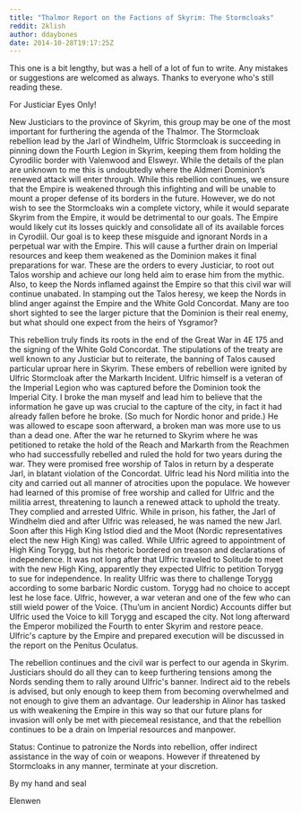 ```yaml
---
title: "Thalmor Report on the Factions of Skyrim: The Stormcloaks"
reddit: 2klish
author: ddaybones
date: 2014-10-28T19:17:25Z
---
```


This one is a bit lengthy, but was a hell of a lot of fun to write. Any mistakes or suggestions are welcomed as always. Thanks to everyone who's still reading these.

 For Justiciar Eyes Only!

New Justiciars to the province of Skyrim, this group may be one of the most important for furthering the agenda of the Thalmor. The Stormcloak rebellion lead by the Jarl of Windhelm, Ulfric Stormcloak is succeeding in pinning down the Fourth Legion in Skyrim, keeping them from holding the Cyrodilic border with Valenwood and Elsweyr. While the details of the plan are unknown to me this is undoubtedly where the Aldmeri Dominion’s renewed attack will enter through. While this rebellion continues, we ensure that the Empire is weakened through this infighting and will be unable to mount a proper defense of its borders in the future. However, we do not wish to see the Stormcloaks win a complete victory, while it would separate Skyrim from the Empire, it would be detrimental to our goals. The Empire would likely cut its losses quickly and consolidate all of its available forces in Cyrodiil. Our goal is to keep these misguide and ignorant Nords in a perpetual war with the Empire. This will cause a further drain on Imperial resources and keep them weakened as the Dominion makes it final preparations for war. These are the orders to every Justiciar, to root out Talos worship and achieve our long held aim to erase him from the mythic. Also, to keep the Nords inflamed against the Empire so that this civil war will continue unabated. In stamping out the Talos heresy, we keep the Nords in blind anger against the Empire and the White Gold Concordat. Many are too short sighted to see the larger picture that the Dominion is their real enemy, but what should one expect from the heirs of Ysgramor? 

This rebellion truly finds its roots in the end of the Great War in 4E 175 and the signing of the White Gold Concordat. The stipulations of the treaty are well known to any Justiciar but to reiterate, the banning of Talos caused particular uproar here in Skyrim. These embers of rebellion were ignited by Ulfric Stormcloak after the Markarth Incident. Ulfric himself is a veteran of the Imperial Legion who was captured before the Dominion took the Imperial City. I broke the man myself and lead him to believe that the information he gave up was crucial to the capture of the city, in fact it had already fallen before he broke. (So much for Nordic honor and pride.) He was allowed to escape soon afterward, a broken man was more use to us than a dead one. After the war he returned to Skyrim where he was petitioned to retake the hold of the Reach and Markarth from the Reachmen who had successfully rebelled and ruled the hold for two years during the war. They were promised free worship of Talos in return by a desperate Jarl, in blatant violation of the Concordat. Ulfric lead his Nord militia into the city and carried out all manner of atrocities upon the populace. We however had learned of this promise of free worship and called for Ulfric and the militia arrest, threatening to launch a renewed attack to uphold the treaty. They complied and arrested Ulfric. While in prison, his father, the Jarl of Windhelm died and after Ulfric was released, he was named the new Jarl. Soon after this High King Istlod died and the Moot (Nordic representatives elect the new High King) was called. While Ulfric agreed to appointment of High King Torygg, but his rhetoric bordered on treason and declarations of independence. It was not long after that Ulfric traveled to Solitude to meet with the new High King, apparently they expected Ulfric to petition Torygg to sue for independence. In reality Ulfric was there to challenge Torygg according to some barbaric Nordic custom. Torygg had no choice to accept lest he lose face. Ulfric, however, a war veteran and one of the few who can still wield power of the Voice. (Thu’um in ancient Nordic)  Accounts differ but Ulfric used the Voice to kill Torygg and escaped the city. Not long afterward the Emperor mobilized the Fourth to enter Skyrim and restore peace. Ulfric's capture by the Empire and prepared execution will be discussed in the report on the Penitus Oculatus. 

The rebellion continues and the civil war is perfect to our agenda in Skyrim. Justiciars should do all they can to keep furthering tensions among the Nords sending them to rally around Ulfric's banner. Indirect aid to the rebels is advised, but only enough to keep them from becoming overwhelmed and not enough to give them an advantage. Our leadership in Alinor has tasked us with weakening the Empire in this way so that our future plans for invasion will only be met with piecemeal resistance, and that the rebellion continues to be a drain on Imperial resources and manpower.

Status: Continue to patronize the Nords into rebellion, offer indirect assistance in the way of coin or weapons. However if threatened by Stormcloaks in any manner, terminate at your discretion. 

By my hand and seal

Elenwen
